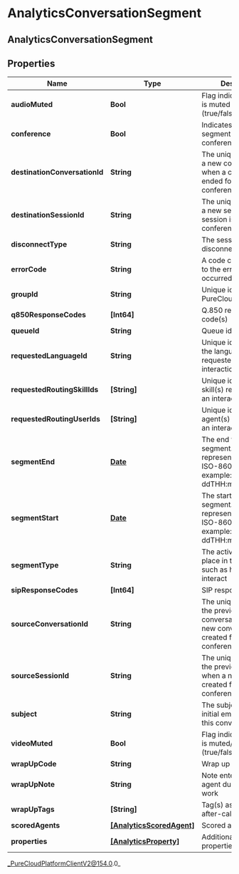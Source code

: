 # AnalyticsConversationSegment

## AnalyticsConversationSegment

## Properties

|Name | Type | Description | Notes|
|------------ | ------------- | ------------- | -------------|
| **audioMuted** | **Bool** | Flag indicating if audio is muted or not (true/false) | [optional] |
| **conference** | **Bool** | Indicates whether the segment was a conference | [optional] |
| **destinationConversationId** | **String** | The unique identifier of a new conversation when a conversation is ended for a conference | [optional] |
| **destinationSessionId** | **String** | The unique identifier of a new session when a session is ended for a conference | [optional] |
| **disconnectType** | **String** | The session disconnect type | [optional] |
| **errorCode** | **String** | A code corresponding to the error that occurred | [optional] |
| **groupId** | **String** | Unique identifier for a PureCloud group | [optional] |
| **q850ResponseCodes** | **[Int64]** | Q.850 response code(s) | [optional] |
| **queueId** | **String** | Queue identifier | [optional] |
| **requestedLanguageId** | **String** | Unique identifier for the language requested for an interaction | [optional] |
| **requestedRoutingSkillIds** | **[String]** | Unique identifier(s) for skill(s) requested for an interaction | [optional] |
| **requestedRoutingUserIds** | **[String]** | Unique identifier(s) for agent(s) requested for an interaction | [optional] |
| **segmentEnd** | [**Date**](Date) | The end time of a segment. Date time is represented as an ISO-8601 string. For example: yyyy-MM-ddTHH:mm:ss[.mmm]Z | [optional] |
| **segmentStart** | [**Date**](Date) | The start time of a segment. Date time is represented as an ISO-8601 string. For example: yyyy-MM-ddTHH:mm:ss[.mmm]Z | [optional] |
| **segmentType** | **String** | The activity that takes place in the segment, such as hold or interact | [optional] |
| **sipResponseCodes** | **[Int64]** | SIP response code(s) | [optional] |
| **sourceConversationId** | **String** | The unique identifier of the previous conversation when a new conversation is created for a conference | [optional] |
| **sourceSessionId** | **String** | The unique identifier of the previous session when a new session is created for a conference | [optional] |
| **subject** | **String** | The subject for the initial email that started this conversation | [optional] |
| **videoMuted** | **Bool** | Flag indicating if video is muted/paused or not (true/false) | [optional] |
| **wrapUpCode** | **String** | Wrap up code | [optional] |
| **wrapUpNote** | **String** | Note entered by an agent during after-call work | [optional] |
| **wrapUpTags** | **[String]** | Tag(s) assigned during after-call work | [optional] |
| **scoredAgents** | [**[AnalyticsScoredAgent]**](AnalyticsScoredAgent) | Scored agents | [optional] |
| **properties** | [**[AnalyticsProperty]**](AnalyticsProperty) | Additional segment properties | [optional] |



_PureCloudPlatformClientV2@154.0.0_
